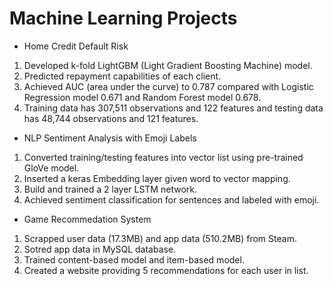 # Machine Learning Projects

- Home Credit Default Risk
1. Developed k-fold LightGBM (Light Gradient Boosting Machine) model. 
2. Predicted repayment capabilities of each client. 
3. Achieved AUC (area under the curve) to 0.787 compared with Logistic Regression model 0.671 and Random Forest model 0.678. 
4. Training data has 307,511 observations and 122 features and testing data has 48,744 observations and 121 features. 

- NLP Sentiment Analysis with Emoji Labels 
1. Converted training/testing features into vector list using pre-trained GloVe model. 
2. Inserted a keras Embedding layer given word to vector mapping. 
3. Build and trained a 2 layer LSTM network. 
4. Achieved sentiment classification for sentences and labeled with emoji. 

- Game Recommedation System 
1. Scrapped user data (17.3MB) and app data (510.2MB) from Steam. 
2. Sotred app data in MySQL database. 
3. Trained content-based model and item-based model. 
4. Created a website providing 5 recommendations for each user in list. 